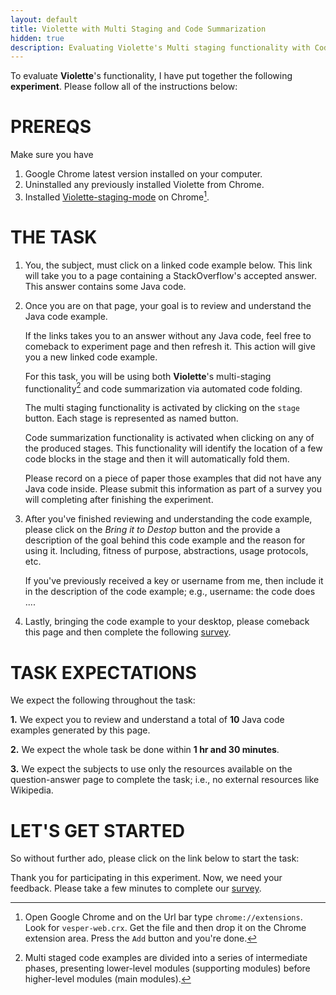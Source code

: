 ```yaml
---
layout: default
title: Violette with Multi Staging and Code Summarization
hidden: true
description: Evaluating Violette's Multi staging functionality with Code summarization support.
---
```


To evaluate **Violette**'s functionality, I have put together the following
**experiment**. Please follow all of the instructions below:


# PREREQS

Make sure you have

1. Google Chrome latest version installed on your computer.
2. Uninstalled any previously installed Violette from Chrome.
3. Installed [Violette-staging-mode](https://www.dropbox.com/s/b9148o15se0u8wa/violette-staging.crx?dl=0) on Chrome[^1].

# THE TASK

1. You, the subject, must click on a linked code example below.
This link will take you to a page containing a StackOverflow's accepted answer.
This answer contains some Java code.

2. Once you are on that page, your goal is to review and understand the Java
code example.

    If the links takes you to an answer without any Java code, feel free to
    comeback to experiment page and then refresh it. This action will give you
    a new linked code example.

    For this task, you will be using both **Violette**'s multi-staging
    functionality[^2] and code summarization via automated code folding.

    The multi staging functionality is activated by clicking on the `stage` button.
    Each stage is represented as named button.

    Code summarization functionality is activated when clicking on any of the
    produced stages. This functionality will identify the location of a few code
    blocks in the stage and then it will automatically fold them.

    Please record on a piece of paper those examples that did not have any Java
    code inside. Please submit this information as part of a survey you will
    completing after finishing the experiment.  

3. After you've finished reviewing and understanding the code example, please
click on the _Bring it to Destop_ button and the provide a description of the
goal behind this code example and the reason for using it. Including, fitness of
purpose, abstractions, usage protocols, etc.

    If you've previously received a key or username from me,
    then include it in the description of the code example;
    e.g., username: the code does ....  

4. Lastly, bringing the code example to your desktop, please comeback this page
and then complete the following [survey](http://goo.gl/vzqmzG).

# TASK EXPECTATIONS

We expect the following throughout the task:

**1.** We expect you to review and understand a total of **10** Java code examples
generated by this page.

**2.** We expect the whole task be done within **1 hr and 30 minutes**.

**3.** We expect the subjects to use only the resources available on the
question-answer page to complete the task; i.e., no external resources like
Wikipedia.


# LET'S GET STARTED

So without further ado, please click on the link below to start the task:

<div id="example">
</div>


Thank you for participating in this experiment. Now, we need your feedback. Please take a few minutes to complete our [survey](http://goo.gl/vzqmzG).


<script>
  function shuffle(array) {
      var currentIndex = array.length
        , temporaryValue
        , randomIndex
        ;

      // While there remain elements to shuffle...
      while (0 !== currentIndex) {

        // Pick a remaining element...
        randomIndex   = Math.floor(Math.random() * currentIndex);
        currentIndex -= 1;

        // And swap it with the current element.
        temporaryValue      = array[currentIndex];
        array[currentIndex] = array[randomIndex];
        array[randomIndex]  = temporaryValue;
      }

      return array;
  }

  $(document).ready(function(){



     // use this https://github.com/marcuswestin/store.js
     // http://jsfiddle.net/hHLXr/12/
     // http://okta6.ideone.com/gfx2/js/ideone-index.js
     // http://html5demos.com/contenteditable
     var cached   = JSON.parse(window.localStorage.getItem('cached'));
     var shuffled = shuffle(cached.items);

     var selected = shuffled[0] || null;
     if(selected != null){

       var replace = $("<div/>", {'class':'file-editor', 'html': 'A. ', 'style': 'font-weight: bold;'});
       var link    = $('<a>', {
        'text': selected.title,
        'href': selected.href,
        'target': selected.target,
        'style': 'cursor: pointer;'
       });

       replace.append(link);

       $("#example").replaceWith(replace);
     }


  });
</script>

[^1]: Open Google Chrome and on the Url bar type `chrome://extensions`. Look for `vesper-web.crx`. Get the file and then drop it on the Chrome extension area. Press the `Add` button and you're done.

[^2]: Multi staged code examples are divided into a series of intermediate phases, presenting lower-level modules (supporting modules) before higher-level modules (main modules).
